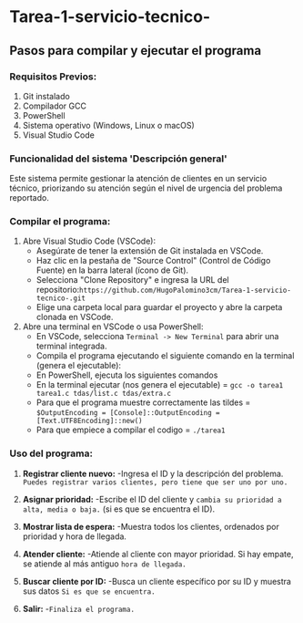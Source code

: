 # Tarea-1-servicio-tecnico-
## Pasos para compilar y ejecutar el programa

### Requisitos Previos:
1) Git instalado
2) Compilador GCC
3) PowerShell
4) Sistema operativo (Windows, Linux o macOS)
5) Visual Studio Code

### Funcionalidad del sistema 'Descripción general'

Este sistema permite gestionar la atención de clientes en un servicio técnico, priorizando su atención según el nivel de urgencia del problema reportado.

### Compilar el programa:

1) Abre Visual Studio Code (VSCode):
   - Asegúrate de tener la extensión de Git instalada en VSCode.
   - Haz clic en la pestaña de "Source Control" (Control de Código Fuente) en la barra lateral (ícono de Git).
   - Selecciona "Clone Repository" e ingresa la URL del repositorio:`https://github.com/HugoPalomino3cm/Tarea-1-servicio-tecnico-.git`
   - Elige una carpeta local para guardar el proyecto y abre la carpeta clonada en VSCode.
2) Abre una terminal en VSCode o usa PowerShell:
   - En VSCode, selecciona `Terminal -> New Terminal` para abrir una terminal integrada.
   - Compila el programa ejecutando el siguiente comando en la terminal (genera el ejecutable):
   - En PowerShell, ejecuta los siguientes comandos
   - En la terminal ejecutar (nos genera el ejecutable) = `gcc -o tarea1 tarea1.c tdas/list.c tdas/extra.c`
   - Para que el programa muestre correctamente las tildes = `$OutputEncoding = [Console]::OutputEncoding = [Text.UTF8Encoding]::new()`
   - Para que empiece a compilar el codigo = `./tarea1`


### Uso del programa:

1) **Registrar cliente nuevo:**
   -Ingresa el ID y la descripción del problema.
   `Puedes registrar varios clientes, pero tiene que ser uno por uno.`

2) **Asignar prioridad:**
   -Escribe el ID del cliente y `cambia su prioridad a alta, media o baja.` (si es que se encuentra el ID).

3) **Mostrar lista de espera:**
   -Muestra todos los clientes, ordenados por prioridad y hora de llegada.
   
4) **Atender cliente:**
   -Atiende al cliente con mayor prioridad. Si hay empate, se atiende al más antiguo `hora de llegada.`

5) **Buscar cliente por ID:**
   -Busca un cliente específico por su ID y muestra sus datos `Si es que se encuentra.`

6) **Salir:**
   -`Finaliza el programa.`
